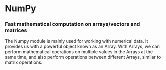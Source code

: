 # NumPy

### Fast mathematical computation on arrays/vectors and matrices

The Numpy module is mainly used for working with numerical data. It provides us with a powerful object known as an Array. With Arrays, we can perform mathematical operations on multiple values in the Arrays at the same time, and also perform operations between different Arrays, similar to matrix operations.
